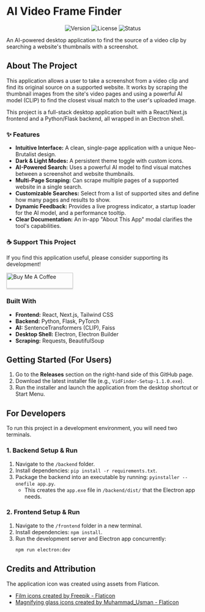 # AI Video Frame Finder

<p align="center">
<img src="https://img.shields.io/badge/version-v1.1.0-blue.svg" alt="Version" />
<img src="https://img.shields.io/badge/license-MIT-green.svg" alt="License" />
<img src="https://img.shields.io/badge/status-active-brightgreen.svg" alt="Status" />
</p>

An AI-powered desktop application to find the source of a video clip by searching a website's thumbnails with a screenshot.

## About The Project

This application allows a user to take a screenshot from a video clip and find its original source on a supported website. It works by scraping the thumbnail images from the site's video pages and using a powerful AI model (CLIP) to find the closest visual match to the user's uploaded image.

This project is a full-stack desktop application built with a React/Next.js frontend and a Python/Flask backend, all wrapped in an Electron shell.

### ✨ Features

- **Intuitive Interface:** A clean, single-page application with a unique Neo-Brutalist design.
- **Dark & Light Modes:** A persistent theme toggle with custom icons.
- **AI-Powered Search:** Uses a powerful AI model to find visual matches between a screenshot and website thumbnails.
- **Multi-Page Scraping:** Can scrape multiple pages of a supported website in a single search.
- **Customizable Searches:** Select from a list of supported sites and define how many pages and results to show.
- **Dynamic Feedback:** Provides a live progress indicator, a startup loader for the AI model, and a performance tooltip.
- **Clear Documentation:** An in-app "About This App" modal clarifies the tool's capabilities.

### ☕ Support This Project

If you find this application useful, please consider supporting its development!

<a href="https://www.google.com/search?q=https://www.buymeacoffee.com/PupRiku" target="_blank"><img src="https://www.google.com/search?q=https://www.buymeacoffee.com/assets/img/custom_images/orange_img.png" alt="Buy Me A Coffee" style="height: 41px !important;width: 174px !important;box-shadow: 0px 3px 2px 0px rgba(190, 190, 190, 0.5) !important;-webkit-box-shadow: 0px 3px 2px 0px rgba(190, 190, 190, 0.5) !important;" ></a>

### Built With

- **Frontend:** React, Next.js, Tailwind CSS
- **Backend:** Python, Flask, PyTorch
- **AI:** SentenceTransformers (CLIP), Faiss
- **Desktop Shell:** Electron, Electron Builder
- **Scraping:** Requests, BeautifulSoup

## Getting Started (For Users)

1.  Go to the **Releases** section on the right-hand side of this GitHub page.
2.  Download the latest installer file (e.g., `VidFinder-Setup-1.1.0.exe`).
3.  Run the installer and launch the application from the desktop shortcut or Start Menu.

## For Developers

To run this project in a development environment, you will need two terminals.

### 1. Backend Setup & Run

1.  Navigate to the `/backend` folder.
2.  Install dependencies: `pip install -r requirements.txt`.
3.  Package the backend into an executable by running: `pyinstaller --onefile app.py`.
    - This creates the `app.exe` file in `/backend/dist/` that the Electron app needs.

### 2. Frontend Setup & Run

1.  Navigate to the `/frontend` folder in a new terminal.
2.  Install dependencies: `npm install`.
3.  Run the development server and Electron app concurrently:
    ```sh
    npm run electron:dev
    ```

## Credits and Attribution

The application icon was created using assets from Flaticon.

- <a href="https://www.flaticon.com/free-icons/film" title="film icons">Film icons created by Freepik - Flaticon</a>
- <a href="https://www.flaticon.com/free-icons/magnifying-glass" title="magnifying glass icons">Magnifying glass icons created by Muhammad_Usman - Flaticon</a>
